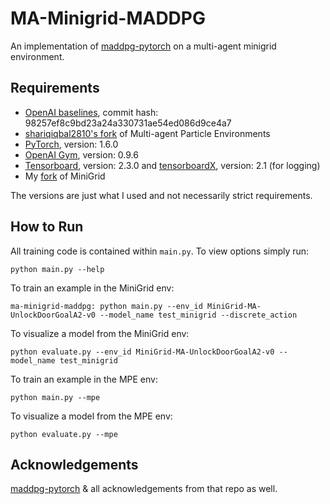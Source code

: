 # MA-Minigrid-MADDPG
An implementation of [maddpg-pytorch](https://github.com/shariqiqbal2810/maddpg-pytorch) on a multi-agent minigrid environment.

## Requirements

* [OpenAI baselines](https://github.com/openai/baselines), commit hash: 98257ef8c9bd23a24a330731ae54ed086d9ce4a7
* [shariqiqbal2810's fork](https://github.com/shariqiqbal2810/multiagent-particle-envs) of Multi-agent Particle Environments
* [PyTorch](http://pytorch.org/), version: 1.6.0
* [OpenAI Gym](https://github.com/openai/gym), version: 0.9.6
* [Tensorboard](https://github.com/tensorflow/tensorboard), version: 2.3.0 and [tensorboardX](https://github.com/lanpa/tensorboard-pytorch), version: 2.1 (for logging)
* My [fork](https://github.com/TheNeeloy/ma-minigrid) of MiniGrid

The versions are just what I used and not necessarily strict requirements.

## How to Run

All training code is contained within `main.py`. To view options simply run:

```
python main.py --help
```

To train an example in the MiniGrid env:
```
ma-minigrid-maddpg: python main.py --env_id MiniGrid-MA-UnlockDoorGoalA2-v0 --model_name test_minigrid --discrete_action
```
To visualize a model from the MiniGrid env:
```
python evaluate.py --env_id MiniGrid-MA-UnlockDoorGoalA2-v0 --model_name test_minigrid
```
To train an example in the MPE env:
```
python main.py --mpe
```
To visualize a model from the MPE env:
```
python evaluate.py --mpe
```

## Acknowledgements

[maddpg-pytorch](https://github.com/shariqiqbal2810/maddpg-pytorch) & all acknowledgements from that repo as well.
